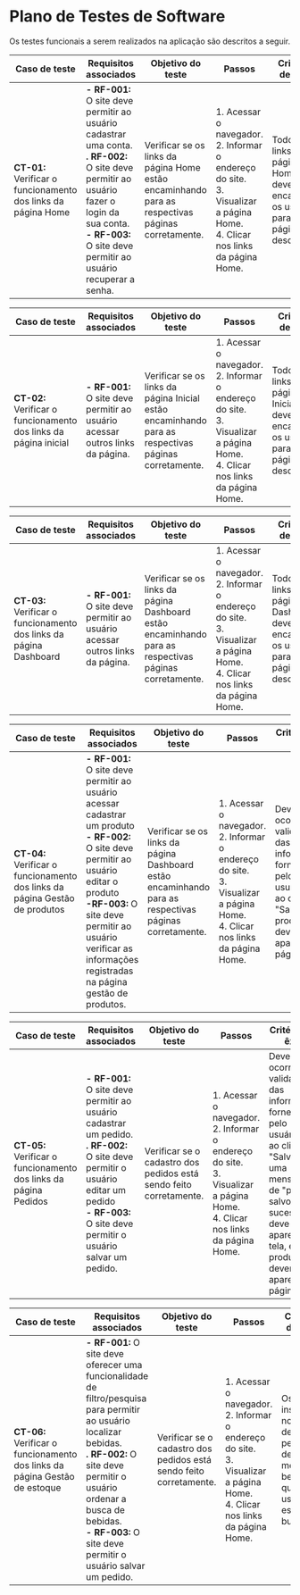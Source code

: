 # Plano de Testes de Software
Os testes funcionais a serem realizados na aplicação são descritos a seguir.


| Caso de teste                                             | Requisitos associados                                                                                                                                                                                                                                                                                                                                              | Objetivo do teste                                                                                 | Passos                                                                                                                                     | Critérios de êxito                                                                    | Responsável |
| --------------------------------------------------------- | ------------------------------------------------------------------------------------------------------------------------------------------------------------------------------------------------------------------------------------------------------------------------------------------------------------------------------------------------------------------ | ------------------------------------------------------------------------------------------------- | ------------------------------------------------------------------------------------------------------------------------------------------ | ------------------------------------------------------------------------------------- | ----------- |
| **CT-01:** Verificar o funcionamento dos links da página Home | **- RF-001:** O site deve permitir ao usuário cadastrar uma conta.  <br> **. RF-002:** O site deve permitir ao usuário fazer o login da sua conta.  <br> **- RF-003:** O site deve permitir ao usuário recuperar a senha. | Verificar se os links da página Home estão encaminhando para as respectivas páginas corretamente. | 1. Acessar o navegador.  <br> 2. Informar o endereço do site.  <br> 3. Visualizar a página Home.  <br> 4. Clicar nos links da página Home. | Todos os links da página Home devem encaminhar os usuários para as páginas descritas. | Alguém       |



| Caso de teste                                             | Requisitos associados                                                                                                                                                                                                                                                                                                                                              | Objetivo do teste                                                                                 | Passos                                                                                                                                     | Critérios de êxito                                                                    | Responsável |
| --------------------------------------------------------- | ------------------------------------------------------------------------------------------------------------------------------------------------------------------------------------------------------------------------------------------------------------------------------------------------------------------------------------------------------------------ | ------------------------------------------------------------------------------------------------- | ------------------------------------------------------------------------------------------------------------------------------------------ | ------------------------------------------------------------------------------------- | ----------- |
| **CT-02:** Verificar o funcionamento dos links da página inicial | **- RF-001:** O site deve permitir ao usuário acessar outros links da página.  <br>   | Verificar se os links da página Inicial estão encaminhando para as respectivas páginas corretamente. | 1. Acessar o navegador.  <br> 2. Informar o endereço do site.  <br> 3. Visualizar a página Home.  <br> 4. Clicar nos links da página Home. | Todos os links da página Inicial devem encaminhar os usuários para as páginas descritas. | Alguém       |



| Caso de teste                                             | Requisitos associados                                                                                                                                                                                                                                                                                                                                              | Objetivo do teste                                                                                 | Passos                                                                                                                                     | Critérios de êxito                                                                    | Responsável |
| --------------------------------------------------------- | ------------------------------------------------------------------------------------------------------------------------------------------------------------------------------------------------------------------------------------------------------------------------------------------------------------------------------------------------------------------ | ------------------------------------------------------------------------------------------------- | ------------------------------------------------------------------------------------------------------------------------------------------ | ------------------------------------------------------------------------------------- | ----------- |
| **CT-03:** Verificar o funcionamento dos links da página Dashboard | **- RF-001:** O site deve permitir ao usuário acessar outros links da página.  <br>   | Verificar se os links da página Dashboard estão encaminhando para as respectivas páginas corretamente. | 1. Acessar o navegador.  <br> 2. Informar o endereço do site.  <br> 3. Visualizar a página Home.  <br> 4. Clicar nos links da página Home. | Todos os links da página Dashboard devem encaminhar os usuários para as páginas descritas. | Alguém       |



| Caso de teste                                             | Requisitos associados                                                                                                                                                                                                                                                                                                                                              | Objetivo do teste                                                                                 | Passos                                                                                                                                     | Critérios de êxito                                                                    | Responsável |
| --------------------------------------------------------- | ------------------------------------------------------------------------------------------------------------------------------------------------------------------------------------------------------------------------------------------------------------------------------------------------------------------------------------------------------------------ | ------------------------------------------------------------------------------------------------- | ------------------------------------------------------------------------------------------------------------------------------------------ | ------------------------------------------------------------------------------------- | ----------- |
| **CT-04:** Verificar o funcionamento dos links da página Gestão de produtos | **- RF-001:** O site deve permitir ao usuário acessar cadastrar um produto  <br> **- RF-002:** O site deve permitir ao usuário editar o produto <br> **-RF-003:** O site deve permitir ao usuário verificar as informações registradas na página gestão de produtos. | Verificar se os links da página Dashboard estão encaminhando para as respectivas páginas corretamente. | 1. Acessar o navegador.  <br> 2. Informar o endereço do site.  <br> 3. Visualizar a página Home.  <br> 4. Clicar nos links da página Home. | Deve ocorrer uma validação das informações fornecidas pelo usuário, e ao clicar em "Salvar", os produtos devem aparecer na página. | Alguém       |


| Caso de teste                                             | Requisitos associados                                                                                                                                                                                                                                                                                                                                              | Objetivo do teste                                                                                 | Passos                                                                                                                                     | Critérios de êxito                                                                    | Responsável |
| --------------------------------------------------------- | ------------------------------------------------------------------------------------------------------------------------------------------------------------------------------------------------------------------------------------------------------------------------------------------------------------------------------------------------------------------ | ------------------------------------------------------------------------------------------------- | ------------------------------------------------------------------------------------------------------------------------------------------ | ------------------------------------------------------------------------------------- | ----------- |
| **CT-05:** Verificar o funcionamento dos links da página Pedidos | **- RF-001:** O site deve permitir ao usuário cadastrar um pedido.  <br> **. RF-002:** O site deve permitir o usuário editar um pedido <br> **- RF-003:** O site deve permitir o usuário salvar um pedido.  <br>   | Verificar se o cadastro dos pedidos está sendo feito corretamente. | 1. Acessar o navegador.  <br> 2. Informar o endereço do site.  <br> 3. Visualizar a página Home.  <br> 4. Clicar nos links da página Home. | Deve ocorrer uma validação das informações fornecidas pelo usuário, e ao clicar em "Salvar", uma mensagem de "pedido salvo com sucesso" deve aparecer na tela, e os produtos devem  aparecer na página. | Alguém       |

| Caso de teste                                             | Requisitos associados                                                                                                                                                                                                                                                                                                                                              | Objetivo do teste                                                                                 | Passos                                                                                                                                     | Critérios de êxito                                                                    | Responsável |
| --------------------------------------------------------- | ------------------------------------------------------------------------------------------------------------------------------------------------------------------------------------------------------------------------------------------------------------------------------------------------------------------------------------------------------------------ | ------------------------------------------------------------------------------------------------- | ------------------------------------------------------------------------------------------------------------------------------------------ | ------------------------------------------------------------------------------------- | ----------- |
| **CT-06:** Verificar o funcionamento dos links da página Gestão de estoque | **- RF-001:** O site deve oferecer uma funcionalidade de filtro/pesquisa para permitir ao usuário localizar bebidas.  <br> **. RF-002:** O site deve permitir o usuário ordenar a busca de bebidas. <br> **- RF-003:** O site deve permitir o usuário salvar um pedido.  <br>   | Verificar se o cadastro dos pedidos está sendo feito corretamente. | 1. Acessar o navegador.  <br> 2. Informar o endereço do site.  <br> 3. Visualizar a página Home.  <br> 4. Clicar nos links da página Home. | Os dados inseridos no filtro de pesquisa devem mostrar a bebida que o usuário está buscando. | Alguém       |

